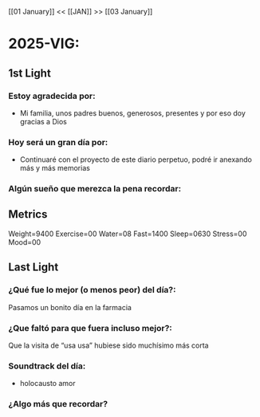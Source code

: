 [[01 January]] << [[JAN]] >> [[03 January]]

# 2025-VIG:
## 1st Light
### Estoy agradecida por: 
* Mi familia, unos padres buenos, generosos, presentes y por eso doy gracias a Dios
### Hoy será un gran día por:
- Continuaré con el proyecto de este diario perpetuo, podré ir anexando más y más memorias
### Algún sueño que merezca la pena recordar:

## Metrics
Weight=9400
Exercise=00
Water=08
Fast=1400
Sleep=0630
Stress=00
Mood=00

## Last Light
### ¿Qué fue lo mejor (o menos peor) del día?:
Pasamos un bonito día en la farmacia 

### ¿Que faltó para que fuera incluso mejor?:
Que la visita de “usa usa” hubiese sido muchísimo más corta

### Soundtrack del día:
- holocausto amor 

### ¿Algo más que recordar?
